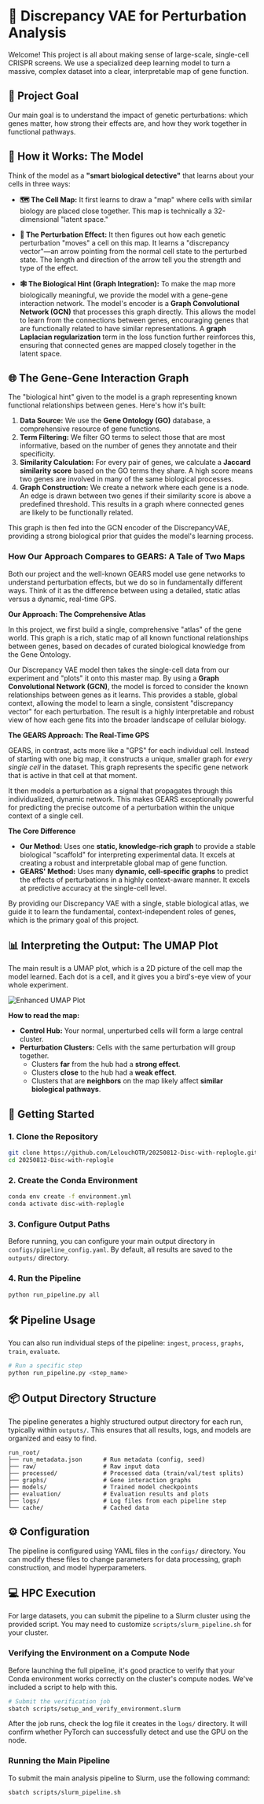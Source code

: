 # 🧬 Discrepancy VAE for Perturbation Analysis

Welcome! This project is all about making sense of large-scale, single-cell CRISPR screens. We use a specialized deep learning model to turn a massive, complex dataset into a clear, interpretable map of gene function.

## 🎯 Project Goal

Our main goal is to understand the impact of genetic perturbations: which genes matter, how strong their effects are, and how they work together in functional pathways.

## 🧠 How it Works: The Model

Think of the model as a **"smart biological detective"** that learns about your cells in three ways:

*   **🗺️ The Cell Map:** It first learns to draw a "map" where cells with similar biology are placed close together. This map is technically a 32-dimensional "latent space."

*   **🔬 The Perturbation Effect:** It then figures out how each genetic perturbation "moves" a cell on this map. It learns a "discrepancy vector"—an arrow pointing from the normal cell state to the perturbed state. The length and direction of the arrow tell you the strength and type of the effect.

*   **🕸️ The Biological Hint (Graph Integration):** To make the map more biologically meaningful, we provide the model with a gene-gene interaction network. The model's encoder is a **Graph Convolutional Network (GCN)** that processes this graph directly. This allows the model to learn from the connections between genes, encouraging genes that are functionally related to have similar representations. A **graph Laplacian regularization** term in the loss function further reinforces this, ensuring that connected genes are mapped closely together in the latent space.

## 🌐 The Gene-Gene Interaction Graph

The "biological hint" given to the model is a graph representing known functional relationships between genes. Here's how it's built:

1.  **Data Source:** We use the **Gene Ontology (GO)** database, a comprehensive resource of gene functions.
2.  **Term Filtering:** We filter GO terms to select those that are most informative, based on the number of genes they annotate and their specificity.
3.  **Similarity Calculation:** For every pair of genes, we calculate a **Jaccard similarity score** based on the GO terms they share. A high score means two genes are involved in many of the same biological processes.
4.  **Graph Construction:** We create a network where each gene is a node. An edge is drawn between two genes if their similarity score is above a predefined threshold. This results in a graph where connected genes are likely to be functionally related.

This graph is then fed into the GCN encoder of the DiscrepancyVAE, providing a strong biological prior that guides the model's learning process.

### How Our Approach Compares to GEARS: A Tale of Two Maps

Both our project and the well-known GEARS model use gene networks to understand perturbation effects, but we do so in fundamentally different ways. Think of it as the difference between using a detailed, static atlas versus a dynamic, real-time GPS.

**Our Approach: The Comprehensive Atlas**

In this project, we first build a single, comprehensive "atlas" of the gene world. This graph is a rich, static map of all known functional relationships between genes, based on decades of curated biological knowledge from the Gene Ontology.

Our Discrepancy VAE model then takes the single-cell data from our experiment and "plots" it onto this master map. By using a **Graph Convolutional Network (GCN)**, the model is forced to consider the known relationships between genes as it learns. This provides a stable, global context, allowing the model to learn a single, consistent "discrepancy vector" for each perturbation. The result is a highly interpretable and robust view of how each gene fits into the broader landscape of cellular biology.

**The GEARS Approach: The Real-Time GPS**

GEARS, in contrast, acts more like a "GPS" for each individual cell. Instead of starting with one big map, it constructs a unique, smaller graph for *every single cell* in the dataset. This graph represents the specific gene network that is active in that cell at that moment.

It then models a perturbation as a signal that propagates through this individualized, dynamic network. This makes GEARS exceptionally powerful for predicting the precise outcome of a perturbation within the unique context of a single cell.

**The Core Difference**

*   **Our Method:** Uses one **static, knowledge-rich graph** to provide a stable biological "scaffold" for interpreting experimental data. It excels at creating a robust and interpretable global map of gene function.
*   **GEARS' Method:** Uses many **dynamic, cell-specific graphs** to predict the effects of perturbations in a highly context-aware manner. It excels at predictive accuracy at the single-cell level.

By providing our Discrepancy VAE with a single, stable biological atlas, we guide it to learn the fundamental, context-independent roles of genes, which is the primary goal of this project.

## 📊 Interpreting the Output: The UMAP Plot

The main result is a UMAP plot, which is a 2D picture of the cell map the model learned. Each dot is a cell, and it gives you a bird's-eye view of your whole experiment.

![Enhanced UMAP Plot](./outputs/images/umap_enhanced.png)

**How to read the map:**
*   **Control Hub:** Your normal, unperturbed cells will form a large central cluster.
*   **Perturbation Clusters:** Cells with the same perturbation will group together.
    *   Clusters **far** from the hub had a **strong effect**.
    *   Clusters **close** to the hub had a **weak effect**.
    *   Clusters that are **neighbors** on the map likely affect **similar biological pathways**.

## 🚀 Getting Started

### 1. Clone the Repository
```bash
git clone https://github.com/LelouchOTR/20250812-Disc-with-replogle.git
cd 20250812-Disc-with-replogle
```

### 2. Create the Conda Environment
```bash
conda env create -f environment.yml
conda activate disc-with-replogle
```

### 3. Configure Output Paths
Before running, you can configure your main output directory in `configs/pipeline_config.yaml`. By default, all results are saved to the `outputs/` directory.

### 4. Run the Pipeline
```bash
python run_pipeline.py all
```

## 🛠️ Pipeline Usage

You can also run individual steps of the pipeline: `ingest`, `process`, `graphs`, `train`, `evaluate`.

```bash
# Run a specific step
python run_pipeline.py <step_name>
```

## 📦 Output Directory Structure

The pipeline generates a highly structured output directory for each run, typically within `outputs/`. This ensures that all results, logs, and models are organized and easy to find.

```
run_root/
├── run_metadata.json      # Run metadata (config, seed)
├── raw/                   # Raw input data
├── processed/             # Processed data (train/val/test splits)
├── graphs/                # Gene interaction graphs
├── models/                # Trained model checkpoints
├── evaluation/            # Evaluation results and plots
├── logs/                  # Log files from each pipeline step
└── cache/                 # Cached data
```

## ⚙️ Configuration

The pipeline is configured using YAML files in the `configs/` directory. You can modify these files to change parameters for data processing, graph construction, and model hyperparameters.

## 💻 HPC Execution

For large datasets, you can submit the pipeline to a Slurm cluster using the provided script. You may need to customize `scripts/slurm_pipeline.sh` for your cluster.

### Verifying the Environment on a Compute Node

Before launching the full pipeline, it's good practice to verify that your Conda environment works correctly on the cluster's compute nodes. We've included a script to help with this.

```bash
# Submit the verification job
sbatch scripts/setup_and_verify_environment.slurm
```
After the job runs, check the log file it creates in the `logs/` directory. It will confirm whether PyTorch can successfully detect and use the GPU on the node.

### Running the Main Pipeline
To submit the main analysis pipeline to Slurm, use the following command:
```bash
sbatch scripts/slurm_pipeline.sh
```
